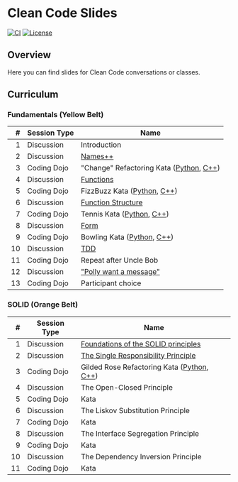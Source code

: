 # Clean Code Slides

[![CI](https://github.com/Coding-Cuddles/slides/actions/workflows/main.yml/badge.svg)](https://github.com/Coding-Cuddles/slides/actions/workflows/main.yml)
[![License](https://img.shields.io/github/license/Coding-Cuddles/slides)](https://github.com/Coding-Cuddles/slides/blob/main/LICENSE.txt)

## Overview

Here you can find slides for Clean Code conversations or classes.

## Curriculum

### Fundamentals (Yellow Belt)

|   # | Session Type | Name                                                                   |
|----:|--------------|------------------------------------------------------------------------|
|   1 | Discussion   | Introduction                                                           |
|   2 | Discussion   | [Names++](fundamentals/02-names.md)                                    |
|   3 | Coding Dojo  | "Change" Refactoring Kata ([Python][change-python], [C++][change-cpp]) |
|   4 | Discussion   | [Functions](fundamentals/04-functions.md)                              |
|   5 | Coding Dojo  | FizzBuzz Kata ([Python][fizzbuzz-python], [C++][fizzbuzz-cpp])         |
|   6 | Discussion   | [Function Structure](fundamentals/06-function-structure.md)            |
|   7 | Coding Dojo  | Tennis Kata ([Python][tennis-python], [C++][tennis-cpp])               |
|   8 | Discussion   | [Form](fundamentals/08-form.md)                                        |
|   9 | Coding Dojo  | Bowling Kata ([Python][bowling-python], [C++][bowling-cpp])            |
|  10 | Discussion   | [TDD](fundamentals/10-tdd.md)                                          |
|  11 | Coding Dojo  | Repeat after Uncle Bob                                                 |
|  12 | Discussion   | ["Polly want a message"](fundamentals/12-polly.md)                     |
|  13 | Coding Dojo  | Participant choice                                                     |

[change-python]: https://github.com/Coding-Cuddles/change-refactoring-python-kata
[change-cpp]: https://github.com/Coding-Cuddles/change-refactoring-cpp-kata
[fizzbuzz-python]: https://github.com/Coding-Cuddles/fizzbuzz-python-kata
[fizzbuzz-cpp]: https://github.com/Coding-Cuddles/fizzbuzz-cpp-kata
[tennis-python]: https://github.com/Coding-Cuddles/tennis-python-kata
[tennis-cpp]: https://github.com/Coding-Cuddles/tennis-cpp-kata
[bowling-python]: https://github.com/Coding-Cuddles/bowling-python-kata
[bowling-cpp]: https://github.com/Coding-Cuddles/bowling-cpp-kata

### SOLID (Orange Belt)

|   # | Session Type | Name                                                   |
|----:|--------------|--------------------------------------------------------|
|   1 | Discussion   | [Foundations of the SOLID principles](solid/01-foundations.md) |
|   2 | Discussion   | [The Single Responsibility Principle](solid/02-srp.md) |
|   3 | Coding Dojo  | Gilded Rose Refactoring Kata ([Python][gilded-rose-python], [C++][gilded-rose-cpp]) |
|   4 | Discussion   | The Open-Closed Principle                                                           |
|   5 | Coding Dojo  | Kata                                                                                |
|   6 | Discussion   | The Liskov Substitution Principle                                                   |
|   7 | Coding Dojo  | Kata                                                                                |
|   8 | Discussion   | The Interface Segregation Principle                                                 |
|   9 | Coding Dojo  | Kata                                                                                |
|  10 | Discussion   | The Dependency Inversion Principle                                                  |
|  11 | Coding Dojo  | Kata                                                                                |

[gilded-rose-python]: https://github.com/Coding-Cuddles/gilded-rose-refactoring-python-kata
[gilded-rose-cpp]: https://github.com/Coding-Cuddles/gilded-rose-refactoring-cpp-kata

